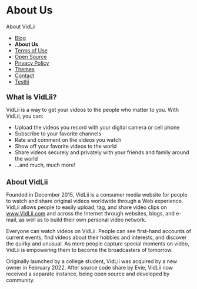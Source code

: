 <h1 class="pg_hd">About Us</h1>
<div class="vc_l">
    <div class="vc_cats">
        <div>About VidLii</div>
        <ul>
            <li><a href="/blog">Blog</a></li>
            <li style="font-weight:bold;cursor:default">About Us</li>
            <li><a href="/terms">Terms of Use</a></li>
            <li><a href="/open-source">Open Source</a></li>
            <li><a href="/privacy">Privacy Policy</a></li>
            <li><a href="/themes">Themes</a></li>
            <li><a href="/contact">Contact</a></li>
            <li><a href="/testlii">Testlii</a></li>
        </ul>
    </div>
</div>
<div class="vc_r" style="margin-bottom: 0;">
    <h2 style="font-size: 19px; margin: 22px 0 5px;">What is VidLii?</h2>
    <p>VidLii is a way to get your videos to the people who matter to you. With VidLii, you can:</p>
    <ul>
        <li>Upload the videos you record with your digital camera or cell phone</li>
        <li>Subscribe to your favorite channels</li>
        <li>Rate and comment on the videos you watch</li>
        <li>Show off your favorite videos to the world</li>
        <li>Share videos securely and privately with your friends and family around the world</li>
        <li>...and much, much more!</li>
    </ul>
    <h2 style="font-size: 19px; margin-bottom: 5px;">About VidLii</h2>
    <p>Founded in December 2015, VidLii is a consumer media website for people to watch and share original videos worldwide through a Web experience. VidLii allows people to easily upload, tag, and share video clips on <a href="">www.VidLii.com</a> and across the Internet through websites, blogs, and e-mail, as well as to build their own personal video network.</p>
    <p>Everyone can watch videos on VidLii. People can see first-hand accounts of current events, find videos about their hobbies and interests, and discover the quirky and unusual. As more people capture special moments on video, VidLii is empowering them to become the broadcasters of tomorrow.</p>
    <p>
        Originally launched by a college student, VidLii was acquired by a new owner in February 2022. After source code share by Evie, VidLii now received a separate instance, being open source and developed by community.
    </p>
</div>
